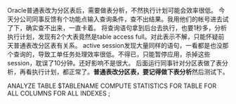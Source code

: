Oracle普通表改为分区表后，需要做表分析，不然执行计划可能会效率很低。
今天分公司同事反馈有个功能点输入查询条件，查不出结果。我用他们的帐号进去试了下，确实查不出来，一直卡着。
将查询语句拿到后台去执行，也要1秒多，分析执行计划，发现有2个大表竟然是table access full。对此表示不解，只能怀疑前天普通表改分区表有关系。
active session发现大量同样的语句，一看都是也没那个查询的，导致工单任务处理效率很低。不得已，只能暂停应用，杀掉这些session，耽误了10分钟。还好影响不是很大。
后面运行同事针对分区表做了表分析，再看执行计划，都正常了。**普通表改分区表，要记得做下表分析**然后测试下。

ANALYZE TABLE $TABLENAME COMPUTE STATISTICS FOR TABLE FOR ALL COLUMNS FOR ALL INDEXES ; 
